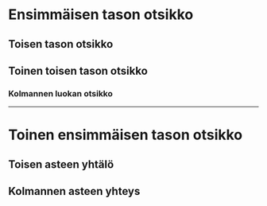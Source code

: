# Ensimmäisen tason otsikko

## Toisen tason otsikko

## Toinen toisen tason otsikko

### Kolmannen luokan otsikko


--------
# Toinen ensimmäisen tason otsikko

## Toisen asteen yhtälö

## Kolmannen asteen yhteys
